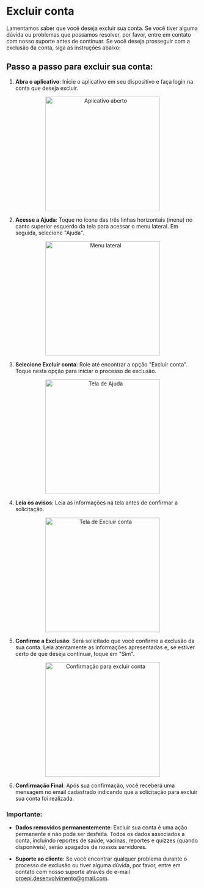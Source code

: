 # Excluir conta

Lamentamos saber que você deseja excluir sua conta. Se você tiver alguma dúvida ou problemas que possamos resolver, por favor, entre em contato com nosso suporte antes de continuar. Se você deseja prosseguir com a exclusão da conta, siga as instruções abaixo:

## Passo a passo para excluir sua conta:

1. **Abra o aplicativo**: Inicie o aplicativo em seu dispositivo e faça login na conta que deseja excluir.

<div align="center">
  <img src="../_imagens/IMG_6953.PNG" alt="Aplicativo aberto" width="300">
</div>

2. **Acesse a Ajuda**: Toque no ícone das três linhas horizontais (menu) no canto superior esquerdo da tela para acessar o menu lateral. Em seguida, selecione "Ajuda".

<div align="center">
  <img src="../_imagens/IMG_6954.PNG" alt="Menu lateral" width="300">
</div>

3. **Selecione Excluir conta**: Role até encontrar a opção "Excluir conta". Toque nesta opção para iniciar o processo de exclusão.

<div align="center">
  <img src="../_imagens/IMG_6955.PNG" alt="Tela de Ajuda" width="300">
</div>

4. **Leia os avisos**: Leia as informações na tela antes de confirmar a solicitação.

<div align="center">
  <img src="../_imagens/IMG_6956.PNG" alt="Tela de Excluir conta" width="300">
</div>

5. **Confirme a Exclusão**: Será solicitado que você confirme a exclusão da sua conta. Leia atentamente as informações apresentadas e, se estiver certo de que deseja continuar, toque em "Sim".

<div align="center">
  <img src="../_imagens/IMG_6957.PNG" alt="Confirmação para excluir conta" width="300">
</div>

6. **Confirmação Final**: Após sua confirmação, você receberá uma mensagem no email cadastrado indicando que a solicitação para excluir sua conta foi realizada.

### Importante:

- **Dados removidos permanentemente**: Excluir sua conta é uma ação permanente e não pode ser desfeita. Todos os dados associados a conta, incluindo reportes de saúde, vacinas, reportes e quizzes (quando disponíveis), serão apagados de nossos servidores.

- **Suporte ao cliente**: Se você encontrar qualquer problema durante o processo de exclusão ou tiver alguma dúvida, por favor, entre em contato com nosso suporte através do e-mail proepi.desenvolvimento@gmail.com.
